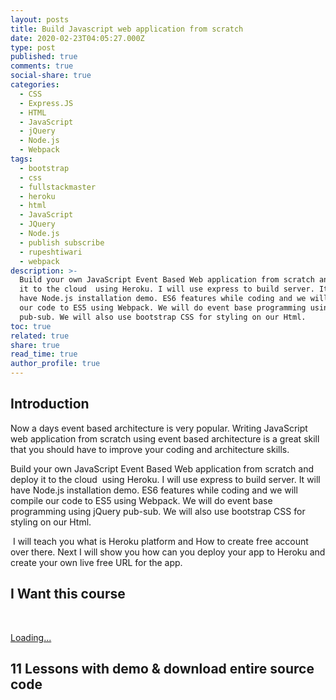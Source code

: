 ```yaml
---
layout: posts
title: Build Javascript web application from scratch
date: 2020-02-23T04:05:27.000Z
type: post
published: true
comments: true
social-share: true
categories:
  - CSS
  - Express.JS
  - HTML
  - JavaScript
  - jQuery
  - Node.js
  - Webpack
tags:
  - bootstrap
  - css
  - fullstackmaster
  - heroku
  - html
  - JavaScript
  - JQuery
  - Node.js
  - publish subscribe
  - rupeshtiwari
  - webpack
description: >-
  Build your own JavaScript Event Based Web application from scratch and deploy
  it to the cloud  using Heroku. I will use express to build server. It will
  have Node.js installation demo. ES6 features while coding and we will compile
  our code to ES5 using Webpack. We will do event base programming using jQuery
  pub-sub. We will also use bootstrap CSS for styling on our Html.
toc: true
related: true
share: true
read_time: true
author_profile: true
---
```


<p><!-- wp:heading --></p>
<h2>Introduction</h2>
<p><!-- /wp:heading --></p>
<p><!-- wp:paragraph --></p>
<p>Now a days event based architecture is very popular. Writing JavaScript web application from scratch using event based architecture is a great skill that you should have to improve your coding and architecture skills. </p>
<p><!-- /wp:paragraph --></p>
<p><!-- wp:paragraph --></p>
<p>Build your own JavaScript Event Based Web application from scratch and deploy it to the cloud &nbsp;using Heroku. I will use express to build server. It will have Node.js installation demo. ES6 features while coding and we will compile our code to ES5 using Webpack. We will do event base programming using jQuery pub-sub. We will also use bootstrap CSS for styling on our Html.</p>
<p><!-- /wp:paragraph --></p>
<p><!-- wp:paragraph --></p>
<p>&nbsp;I will teach you what is Heroku platform and How to create free account over there. Next I will show you how can you deploy your app to Heroku and create your own live free URL for the app.&nbsp;</p>
<p><!-- /wp:paragraph --></p>
<p><!-- wp:heading --></p>
<h2>I Want this course</h2>
<p><!-- /wp:heading --></p>
<p><!-- wp:html --><br />
<script src="https://gumroad.com/js/gumroad-embed.js"></script></p>
<div class="gumroad-product-embed" data-gumroad-product-id="rxCXu"><a href="https://gumroad.com/l/rxCXu">Loading...</a></div>
<p><!-- /wp:html --></p>
<p><!-- wp:paragraph --></p>
<p><!-- /wp:paragraph --></p>
<p><!-- wp:heading --></p>
<h2>11 Lessons with demo &amp; download entire source code</h2>
<p><!-- /wp:heading --></p>
<p><!-- wp:image {"id":3050,"sizeSlug":"large"} --></p>
<figure class="wp-block-image size-large"><img src="{{ site.baseurl }}/assets/2020/02/image.png?fit=661%2C1024&amp;ssl=1" alt="" class="wp-image-3050" /></figure>
<p><!-- /wp:image --></p>
